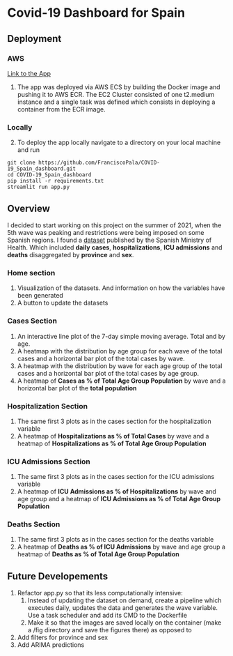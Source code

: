 # Covid-19 Dashboard for Spain
## Deployment
### AWS
<a href="http://ec2-34-244-246-110.eu-west-1.compute.amazonaws.com:8501/" target=”_blank” >Link to the App</a>
1. The app was deployed via AWS ECS by building the Docker image and pushing it to AWS ECR. The EC2 Cluster consisted of one t2.medium instance and a single task was defined which consists in deploying a container from the ECR image.
### Locally 
2. To deploy the app locally navigate to a directory on your local machine and run
```
git clone https://github.com/FranciscoPala/COVID-19_Spain_dashboard.git
cd COVID-19_Spain_dashboard
pip install -r requirements.txt
streamlit run app.py
```
## Overview
I decided to start working on this project on the summer of 2021, when the 5th wave was peaking and restrictions were being imposed on some Spanish regions. I found a [dataset](https://cnecovid.isciii.es/covid19/) published by the Spanish Ministry of Health. Which included **daily** **cases**, **hospitalizations**, **ICU admissions** and **deaths** disaggregated by **province** and **sex**.  
### Home section
1. Visualization of the datasets. And information on how the variables have been generated
1. A button to update the datasets
### Cases Section
1. An interactive line plot of the 7-day simple moving average. Total and by age.
2. A heatmap with the distribution by age group for each wave of the total cases and a horizontal bar plot of the total cases by wave.
3. A heatmap with the distribution by wave for each age group of the total cases and a horizontal bar plot of the total cases by age group.
4. A heatmap of **Cases as % of Total Age Group Population** by wave and a horizontal bar plot of the **total population**
### Hospitalization Section
1. The same first 3 plots as in the cases section for the hospitalization variable
1. A heatmap of **Hospitalizations as % of Total Cases** by wave and a heatmap of **Hospitalizations as % of Total Age Group Population**
### ICU Admissions Section
1. The same first 3 plots as in the cases section for the ICU admissions variable
1. A heatmap of **ICU Admissions as % of Hospitalizations** by wave and age group and a heatmap of **ICU Admissions as % of Total Age Group Population**
### Deaths Section 
1. The same first 3 plots as in the cases section for the deaths variable
1. A heatmap of **Deaths as % of ICU Admissions** by wave and age group a heatmap of **Deaths as % of Total Age Group Population**

## Future Developements
1. Refactor app.py so that its less computationally intensive:
   1. Instead of updating the dataset on demand, create a pipeline which executes daily, updates the data and generates the wave variable. Use a task scheduler and add its CMD to the Dockerfile
   2. Make it so that the images are saved locally on the container (make a /fig directory and save the figures there) as opposed to 
2. Add filters for province and sex
3. Add ARIMA predictions
